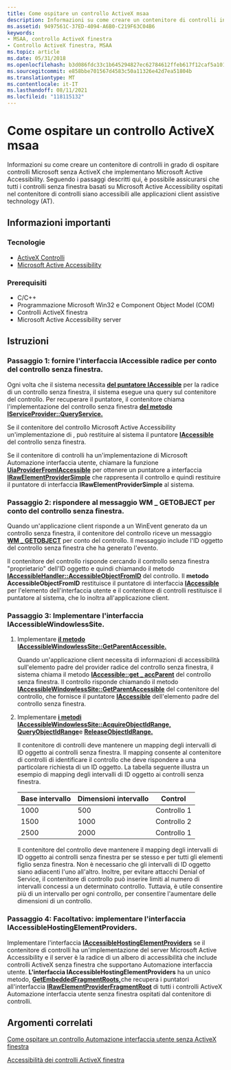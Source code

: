 ```yaml
---
title: Come ospitare un controllo ActiveX msaa
description: Informazioni su come creare un contenitore di controlli in grado di ospitare controlli Microsoft senza ActiveX che implementano Microsoft Active Accessibility.
ms.assetid: 9497561C-37ED-4094-A6B0-C219F63C04B6
keywords:
- MSAA, controllo ActiveX finestra
- Controllo ActiveX finestra, MSAA
ms.topic: article
ms.date: 05/31/2018
ms.openlocfilehash: b3d086fdc33c1b645294827ec62784612ffeb617f12caf5a101ea8472da3e765
ms.sourcegitcommit: e858bbe701567d4583c50a11326e42d7ea51804b
ms.translationtype: MT
ms.contentlocale: it-IT
ms.lasthandoff: 08/11/2021
ms.locfileid: "118115132"
---
```

# <a name="how-to-host-an-msaa-windowless-activex-control"></a>Come ospitare un controllo ActiveX msaa

Informazioni su come creare un contenitore di controlli in grado di ospitare controlli Microsoft senza ActiveX che implementano Microsoft Active Accessibility. Seguendo i passaggi descritti qui, è possibile assicurarsi che tutti i controlli senza finestra basati su Microsoft Active Accessibility ospitati nel contenitore di controlli siano accessibili alle applicazioni client assistive technology (AT).

## <a name="what-you-need-to-know"></a>Informazioni importanti

### <a name="technologies"></a>Tecnologie

-   [ActiveX Controlli](/windows/desktop/com/activex-controls)
-   [Microsoft Active Accessibility](microsoft-active-accessibility.md)

### <a name="prerequisites"></a>Prerequisiti

-   C/C++
-   Programmazione Microsoft Win32 e Component Object Model (COM)
-   Controlli ActiveX finestra
-   Microsoft Active Accessibility server

## <a name="instructions"></a>Istruzioni

### <a name="step-1-provide-the-root-iaccessible-interface-on-behalf-of-the-windowless-control"></a>Passaggio 1: fornire l'interfaccia IAccessible radice per conto del controllo senza finestra.

Ogni volta che il sistema necessita [**del puntatore IAccessible**](/windows/desktop/api/oleacc/nn-oleacc-iaccessible) per la radice di un controllo senza finestra, il sistema esegue una query sul contenitore del controllo. Per recuperare il puntatore, il contenitore chiama l'implementazione del controllo senza finestra [**del metodo IServiceProvider::QueryService.**](/previous-versions/windows/internet-explorer/ie-developer/platform-apis/cc678966(v=vs.85))

Se il contenitore del controllo Microsoft Active Accessibility un'implementazione di , può restituire al sistema il puntatore [**IAccessible**](/windows/desktop/api/oleacc/nn-oleacc-iaccessible) del controllo senza finestra.

Se il contenitore di controlli ha un'implementazione di Microsoft Automazione interfaccia utente, chiamare la funzione [**UiaProviderFromIAccessible**](/windows/desktop/api/UIAutomationCoreApi/nf-uiautomationcoreapi-uiaproviderfromiaccessible) per ottenere un puntatore a interfaccia [**IRawElementProviderSimple**](/windows/desktop/api/UIAutomationCore/nn-uiautomationcore-irawelementprovidersimple) che rappresenta il controllo e quindi restituire il puntatore di interfaccia **IRawElementProviderSimple** al sistema.

### <a name="step-2-respond-to-the-wm_getobject-message-on-behalf-of-the-windowless-control"></a>Passaggio 2: rispondere al messaggio WM \_ GETOBJECT per conto del controllo senza finestra.

Quando un'applicazione client risponde a un WinEvent generato da un controllo senza finestra, il contenitore del controllo riceve un messaggio [**WM \_ GETOBJECT**](wm-getobject.md) per conto del controllo. Il messaggio include l'ID oggetto del controllo senza finestra che ha generato l'evento.

Il contenitore del controllo risponde cercando il controllo senza finestra "proprietario" dell'ID oggetto e quindi chiamando il metodo [**IAccessibleHandler::AccessibleObjectFromID**](/windows/desktop/api/Oleacc/nf-oleacc-iaccessiblehandler-accessibleobjectfromid) del controllo. Il **metodo AccessibleObjectFromID** restituisce il puntatore di interfaccia [**IAccessible**](/windows/desktop/api/oleacc/nn-oleacc-iaccessible) per l'elemento dell'interfaccia utente e il contenitore di controlli restituisce il puntatore al sistema, che lo inoltra all'applicazione client.

### <a name="step-3-implement-the-iaccessiblewindowlesssite-interface"></a>Passaggio 3: Implementare l'interfaccia IAccessibleWindowlessSite.

1.  Implementare [**il metodo IAccessibleWindowlessSite::GetParentAccessible.**](/windows/desktop/api/oleacc/nf-oleacc-iaccessiblewindowlesssite-getparentaccessible)

    Quando un'applicazione client necessita di informazioni di accessibilità sull'elemento padre del provider radice del controllo senza finestra, il sistema chiama il metodo [**IAccessible::get \_ accParent**](/windows/desktop/api/Oleacc/nf-oleacc-iaccessible-get_accparent) del controllo senza finestra. Il controllo risponde chiamando il metodo [**IAccessibleWindowlessSite::GetParentAccessible**](/windows/desktop/api/oleacc/nf-oleacc-iaccessiblewindowlesssite-getparentaccessible) del contenitore del controllo, che fornisce il puntatore [**IAccessible**](/windows/desktop/api/oleacc/nn-oleacc-iaccessible) dell'elemento padre del controllo senza finestra.

2.  Implementare [**i metodi IAccessibleWindowlessSite::AcquireObjectIdRange,**](/windows/desktop/api/oleacc/nf-oleacc-iaccessiblewindowlesssite-acquireobjectidrange) [**QueryObjectIdRange**](/windows/desktop/api/oleacc/nf-oleacc-iaccessiblewindowlesssite-queryobjectidranges)e [**ReleaseObjectIdRange.**](/windows/desktop/api/oleacc/nf-oleacc-iaccessiblewindowlesssite-releaseobjectidrange)

    Il contenitore di controlli deve mantenere un mapping degli intervalli di ID oggetto ai controlli senza finestra. Il mapping consente al contenitore di controlli di identificare il controllo che deve rispondere a una particolare richiesta di un ID oggetto. La tabella seguente illustra un esempio di mapping degli intervalli di ID oggetto ai controlli senza finestra.

    

    | Base intervallo | Dimensioni intervallo | Control   |
    |------------|------------|-----------|
    | 1000       | 500        | Controllo 1 |
    | 1500       | 1000       | Controllo 2 |
    | 2500       | 2000       | Controllo 1 |

    

     

    Il contenitore del controllo deve mantenere il mapping degli intervalli di ID oggetto ai controlli senza finestra per se stesso e per tutti gli elementi figlio senza finestra. Non è necessario che gli intervalli di ID oggetto siano adiacenti l'uno all'altro. Inoltre, per evitare attacchi Denial of Service, il contenitore di controllo può inserire limiti al numero di intervalli concessi a un determinato controllo. Tuttavia, è utile consentire più di un intervallo per ogni controllo, per consentire l'aumentare delle dimensioni di un controllo.

### <a name="step-4-optional-implement-the-iaccessiblehostingelementproviders-interface"></a>Passaggio 4: Facoltativo: implementare l'interfaccia IAccessibleHostingElementProviders.

Implementare l'interfaccia [**IAccessibleHostingElementProviders**](/windows/desktop/api/UIAutomationCore/nn-uiautomationcore-iaccessiblehostingelementproviders) se il contenitore di controlli ha un'implementazione del server Microsoft Active Accessibility e il server è la radice di un albero di accessibilità che include controlli ActiveX senza finestra che supportano Automazione interfaccia utente. **L'interfaccia IAccessibleHostingElementProviders** ha un unico metodo, [**GetEmbeddedFragmentRoots,**](/windows/desktop/api/UIAutomationCore/nf-uiautomationcore-irawelementproviderfragment-getembeddedfragmentroots)che recupera i puntatori all'interfaccia [**IRawElementProviderFragmentRoot**](/windows/desktop/api/UIAutomationCore/nn-uiautomationcore-irawelementproviderfragmentroot) di tutti i controlli ActiveX Automazione interfaccia utente senza finestra ospitati dal contenitore di controlli.

## <a name="related-topics"></a>Argomenti correlati

<dl> <dt>

[Come ospitare un controllo Automazione interfaccia utente senza ActiveX finestra](host-a-ui-automation-windowless-activex-control.md)
</dt> <dt>

[Accessibilità dei controlli ActiveX finestra](windowless-activex-control-accessibility.md)
</dt> </dl>

 

 